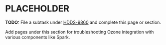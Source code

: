 # PLACEHOLDER

**TODO:** File a subtask under [HDDS-9860](https://issues.apache.org/jira/browse/HDDS-9860) and complete this page or section.

Add pages under this section for troubleshooting Ozone integration with various components like Spark.
